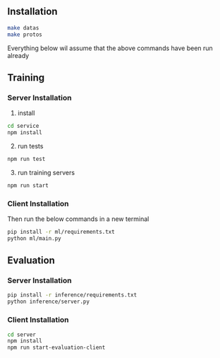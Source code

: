 ## Installation

```bash
make datas
make protos
```

Everything below wil assume that the above commands have been run already

## Training

### Server Installation

1. install

```bash
cd service
npm install
```

2. run tests

```bash
npm run test
```

3. run training servers

```bash
npm run start
```

### Client Installation

Then run the below commands in a new terminal

```bash
pip install -r ml/requirements.txt
python ml/main.py
```

## Evaluation

### Server Installation

```bash
pip install -r inference/requirements.txt
python inference/server.py
```

### Client Installation

```bash
cd server
npm install
npm run start-evaluation-client
```
